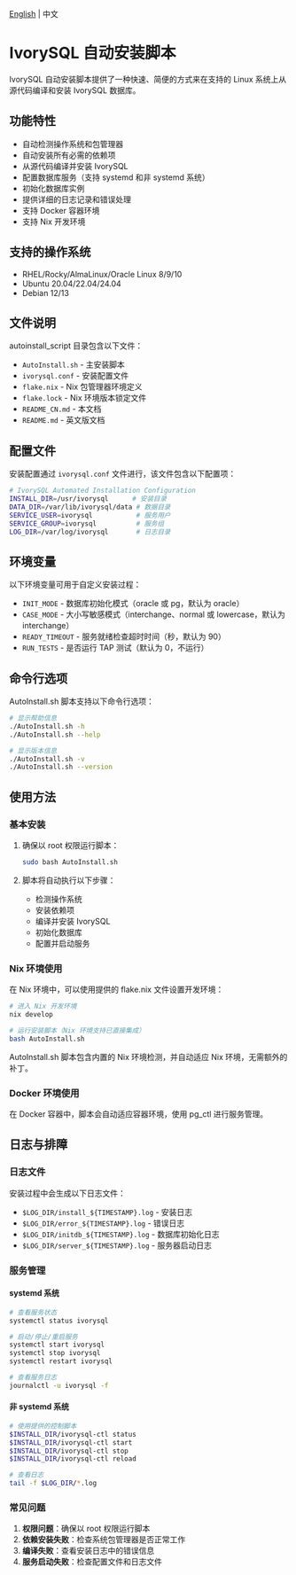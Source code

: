 [English](README.md) | 中文
# IvorySQL 自动安装脚本

IvorySQL 自动安装脚本提供了一种快速、简便的方式来在支持的 Linux 系统上从源代码编译和安装 IvorySQL 数据库。

## 功能特性

- 自动检测操作系统和包管理器
- 自动安装所有必需的依赖项
- 从源代码编译并安装 IvorySQL
- 配置数据库服务（支持 systemd 和非 systemd 系统）
- 初始化数据库实例
- 提供详细的日志记录和错误处理
- 支持 Docker 容器环境
- 支持 Nix 开发环境

## 支持的操作系统

- RHEL/Rocky/AlmaLinux/Oracle Linux 8/9/10
- Ubuntu 20.04/22.04/24.04
- Debian 12/13

## 文件说明

autoinstall_script 目录包含以下文件：

- `AutoInstall.sh` - 主安装脚本
- `ivorysql.conf` - 安装配置文件
- `flake.nix` - Nix 包管理器环境定义
- `flake.lock` - Nix 环境版本锁定文件
- `README_CN.md` - 本文档
- `README.md` - 英文版文档

## 配置文件

安装配置通过 `ivorysql.conf` 文件进行，该文件包含以下配置项：

```bash
# IvorySQL Automated Installation Configuration
INSTALL_DIR=/usr/ivorysql      # 安装目录
DATA_DIR=/var/lib/ivorysql/data # 数据目录
SERVICE_USER=ivorysql           # 服务用户
SERVICE_GROUP=ivorysql          # 服务组
LOG_DIR=/var/log/ivorysql       # 日志目录
```

## 环境变量

以下环境变量可用于自定义安装过程：

- `INIT_MODE` - 数据库初始化模式（oracle 或 pg，默认为 oracle）
- `CASE_MODE` - 大小写敏感模式（interchange、normal 或 lowercase，默认为 interchange）
- `READY_TIMEOUT` - 服务就绪检查超时时间（秒，默认为 90）
- `RUN_TESTS` - 是否运行 TAP 测试（默认为 0，不运行）

## 命令行选项

AutoInstall.sh 脚本支持以下命令行选项：

```bash
# 显示帮助信息
./AutoInstall.sh -h
./AutoInstall.sh --help

# 显示版本信息
./AutoInstall.sh -v
./AutoInstall.sh --version
```

## 使用方法

### 基本安装

1. 确保以 root 权限运行脚本：
   ```bash
   sudo bash AutoInstall.sh
   ```

2. 脚本将自动执行以下步骤：
   - 检测操作系统
   - 安装依赖项
   - 编译并安装 IvorySQL
   - 初始化数据库
   - 配置并启动服务

### Nix 环境使用

在 Nix 环境中，可以使用提供的 flake.nix 文件设置开发环境：

```bash
# 进入 Nix 开发环境
nix develop

# 运行安装脚本（Nix 环境支持已直接集成）
bash AutoInstall.sh
```

AutoInstall.sh 脚本包含内置的 Nix 环境检测，并自动适应 Nix 环境，无需额外的补丁。

### Docker 环境使用

在 Docker 容器中，脚本会自动适应容器环境，使用 pg_ctl 进行服务管理。

## 日志与排障

### 日志文件

安装过程中会生成以下日志文件：

- `$LOG_DIR/install_${TIMESTAMP}.log` - 安装日志
- `$LOG_DIR/error_${TIMESTAMP}.log` - 错误日志
- `$LOG_DIR/initdb_${TIMESTAMP}.log` - 数据库初始化日志
- `$LOG_DIR/server_${TIMESTAMP}.log` - 服务器启动日志

### 服务管理

#### systemd 系统

```bash
# 查看服务状态
systemctl status ivorysql

# 启动/停止/重启服务
systemctl start ivorysql
systemctl stop ivorysql
systemctl restart ivorysql

# 查看服务日志
journalctl -u ivorysql -f
```

#### 非 systemd 系统

```bash
# 使用提供的控制脚本
$INSTALL_DIR/ivorysql-ctl status
$INSTALL_DIR/ivorysql-ctl start
$INSTALL_DIR/ivorysql-ctl stop
$INSTALL_DIR/ivorysql-ctl reload

# 查看日志
tail -f $LOG_DIR/*.log
```

### 常见问题

1. **权限问题**：确保以 root 权限运行脚本
2. **依赖安装失败**：检查系统包管理器是否正常工作
3. **编译失败**：查看安装日志中的错误信息
4. **服务启动失败**：检查配置文件和日志文件
